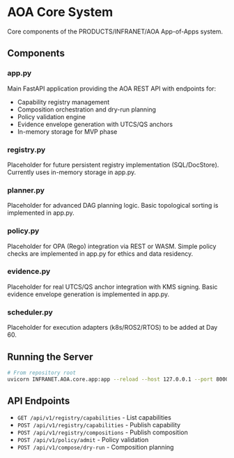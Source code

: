# AOA Core System

Core components of the PRODUCTS/INFRANET/AOA App-of-Apps system.

## Components

### app.py
Main FastAPI application providing the AOA REST API with endpoints for:
- Capability registry management
- Composition orchestration and dry-run planning
- Policy validation engine
- Evidence envelope generation with UTCS/QS anchors
- In-memory storage for MVP phase

### registry.py
Placeholder for future persistent registry implementation (SQL/DocStore).
Currently uses in-memory storage in app.py.

### planner.py
Placeholder for advanced DAG planning logic.
Basic topological sorting is implemented in app.py.

### policy.py
Placeholder for OPA (Rego) integration via REST or WASM.
Simple policy checks are implemented in app.py for ethics and data residency.

### evidence.py
Placeholder for real UTCS/QS anchor integration with KMS signing.
Basic evidence envelope generation is implemented in app.py.

### scheduler.py
Placeholder for execution adapters (k8s/ROS2/RTOS) to be added at Day 60.

## Running the Server

```bash
# From repository root
uvicorn INFRANET.AOA.core.app:app --reload --host 127.0.0.1 --port 8000
```

## API Endpoints

- `GET /api/v1/registry/capabilities` - List capabilities
- `POST /api/v1/registry/capabilities` - Publish capability
- `POST /api/v1/registry/compositions` - Publish composition
- `POST /api/v1/policy/admit` - Policy validation
- `POST /api/v1/compose/dry-run` - Composition planning